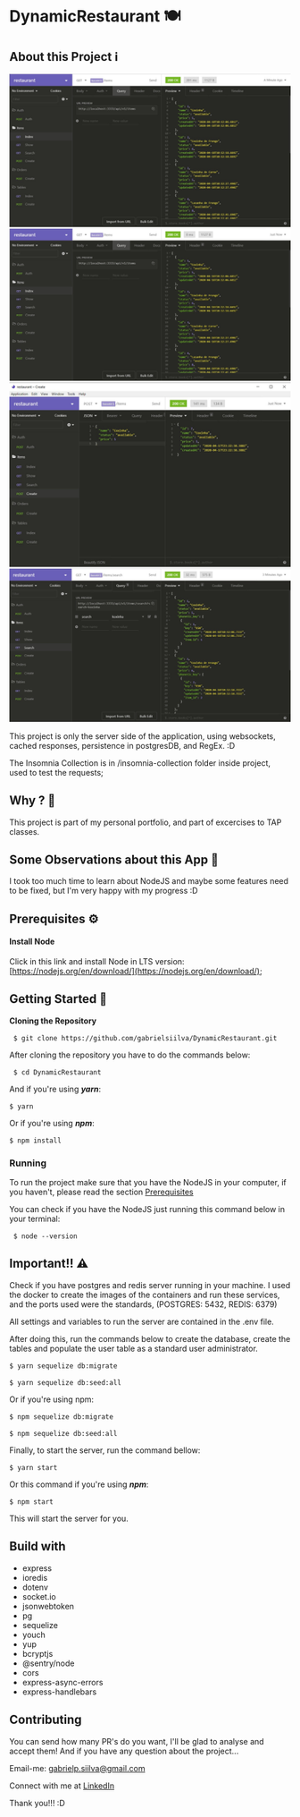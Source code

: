 # DynamicRestaurant 🍽


## About this Project ℹ

![WithoutCache](/assets/WithoutCache.jpeg)
![WithCache](/assets/WithCache.jpeg)
![CreateNewItem](/assets/CreateItem.jpeg)
![PhoneticSearch](/assets/PhoneticSearch.jpeg)

This project is only the server side of the application, using websockets, cached responses, persistence in postgresDB, and RegEx. :D

The Insomnia Collection is in /insomnia-collection folder inside project, used to test the requests;

## Why ? 🤔

This project is part of my personal portfolio, and part of excercises to TAP classes.

## Some Observations about this App 🧐

I took too much time to learn about NodeJS and maybe some features need to be fixed, but I'm very happy with my progress :D

## Prerequisites ⚙

#### Install Node
Click in this link and install Node in LTS version: [https://nodejs.org/en/download/](https://nodejs.org/en/download/);

## Getting Started 📖

**Cloning the Repository**
```
 $ git clone https://github.com/gabrielsiilva/DynamicRestaurant.git
```

After cloning the repository you have to do the commands below:
```
 $ cd DynamicRestaurant
```

And if you're using  _**yarn**_:
```
$ yarn
```

Or if you're using  _**npm**_:
```
$ npm install
```

### Running

To run the project make sure that you have the NodeJS in your computer, if you haven't, please read the section  [Prerequisites](https://github.com/gabrielsiilva/DynamicRestaurant/tree/master#prerequisites)

You can check if you have the NodeJS just running this command below in your terminal:
```
 $ node --version
```

## Important!! ⚠

Check if you have postgres and redis server running in your machine.
I used the docker to create the images of the containers and run these services,
and the ports used were the standards, (POSTGRES: 5432, REDIS: 6379)

All settings and variables to run the server are contained in the .env file.

After doing this, run the commands below to create the database, create the tables and populate the user table as a standard user administrator.
```
$ yarn sequelize db:migrate
```
```
$ yarn sequelize db:seed:all
```

Or if you're using npm:
```
$ npm sequelize db:migrate
```
```
$ npm sequelize db:seed:all
```

Finally, to start the server, run the command bellow:
```
$ yarn start
```

Or this command if you're using  _**npm**_:
```
$ npm start
```

This will start the server for you.


## Build with
- express
- ioredis
- dotenv
- socket.io
- jsonwebtoken
- pg
- sequelize
- youch
- yup
- bcryptjs
- @sentry/node
- cors
- express-async-errors
- express-handlebars


## Contributing

You can send how many PR's do you want, I'll be glad to analyse and accept them! And if you have any question about the project...

Email-me:  [gabrielp.siilva@gmail.com](mailto:gabrielp.siilva@gmail.com)

Connect with me at  [LinkedIn](https://www.linkedin.com/in/gabrielsiilva/)

Thank you!!! :D
